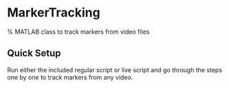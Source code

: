 # MarkerTracking
% MATLAB class to track markers from video files

## Quick Setup
Run either the included regular script or live script and go through the steps one by one to track markers from any video.


